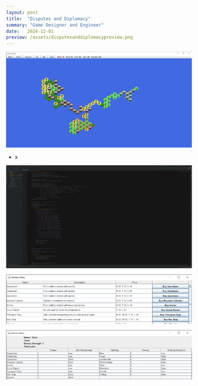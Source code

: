 ```yaml
---
layout: post
title:  "Disputes and Diplomacy"
summary: "Game Designer and Engineer"
date:   2024-12-01
preview: /assets/disputesanddiplomacypreview.png
---
```


![Picture 1](/assets/disputesanddiplomacy1.png)

- x

![Picture 2](/assets/disputesanddiplomacy2.png)

![Picture 3](/assets/disputesanddiplomacy3.png)

![Picture 4](/assets/disputesanddiplomacy4.png)

